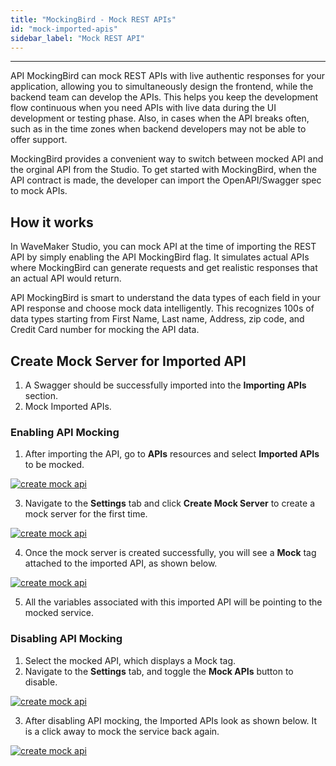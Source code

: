 ```yaml
---
title: "MockingBird - Mock REST APIs"
id: "mock-imported-apis"
sidebar_label: "Mock REST API"
---
```

---

API MockingBird can mock REST APIs with live authentic responses for your application, allowing you to simultaneously design the frontend, while the backend team can develop the APIs. This helps you keep the development flow continuous when you need APIs with live data during the UI development or testing phase. Also, in cases when the API breaks often, such as in the time zones when backend developers may not be able to offer support. 

MockingBird provides a convenient way to switch between mocked API and the orginal API from the Studio. To get started with MockingBird, when the API contract is made, the developer can import the OpenAPI/Swagger spec to mock APIs.

## How it works

In WaveMaker Studio, you can mock API at the time of importing the REST API by simply enabling the API MockingBird flag. It simulates actual APIs where MockingBird can generate requests and get realistic responses that an actual API would return. 

API MockingBird is smart to understand the data types of each field in your API response and choose mock data intelligently. This recognizes 100s of data types starting from First Name, Last name, Address, zip code, and Credit Card number for mocking the API data.

## Create Mock Server for Imported API

1. A Swagger should be successfully imported into the **Importing APIs** section.
2. Mock Imported APIs.

### Enabling API Mocking

1. After importing the API, go to **APIs** resources and select **Imported APIs** to be mocked.

[![create mock api](/learn/assets/imported-apis.png)](/learn/assets/imported-apis.png)

3. Navigate to the **Settings** tab and click **Create Mock Server** to create a mock server for the first time.

[![create mock api](/learn/assets/apis-settings.png)](/learn/assets/apis-settings.png)

4. Once the mock server is created successfully, you will see a **Mock** tag attached to the imported API, as shown below.

[![create mock api](/learn/assets/moked-apis.png)](/learn/assets/moked-apis.png)

5. All the variables associated with this imported API will be pointing to the mocked service. 

### Disabling API Mocking

1. Select the mocked API, which displays a Mock tag. 
2. Navigate to the **Settings** tab, and toggle the **Mock APIs** button to disable.

[![create mock api](/learn/assets/enabled-moked-apis.png)](/learn/assets/enabled-moked-apis.png)

3. After disabling API mocking, the Imported APIs look as shown below. It is a click away to mock the service back again.

[![create mock api](/learn/assets/diable-moked-apis.png)](/learn/assets/diable-moked-apis.png)